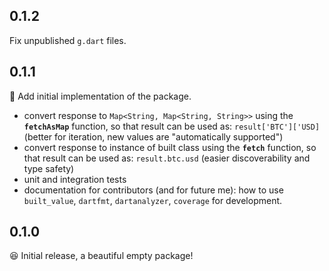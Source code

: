 ## 0.1.2

Fix unpublished `g.dart` files.

## 0.1.1

🚀 Add initial implementation of the package.

* convert response to `Map<String, Map<String, String>>` using the **`fetchAsMap`** function, so that result can be used as: `result['BTC']['USD]` (better for iteration, new values are "automatically supported")
* convert response to instance of built class using the **`fetch`** function, so that result can be used as: `result.btc.usd` (easier discoverability and type safety)
* unit and integration tests
* documentation for contributors (and for future me): how to use `built_value`, `dartfmt`, `dartanalyzer`, `coverage` for development.

## 0.1.0

😆 Initial release, a beautiful empty package!